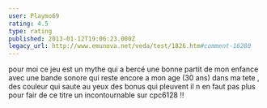 ```yaml
---
user: Playmo69
rating: 4.5
type: rating
published: 2013-01-12T19:06:23.000Z
legacy_url: http://www.emunova.net/veda/test/1826.htm#comment-16280
---
```

pour moi ce jeu est un mythe qui a bercé une bonne partit de mon enfance avec une bande sonore qui reste encore a mon age (30 ans) dans ma tete , des couleur qui saute au yeux des bonus qui pleuvent il n en faut pas plus pour fair de ce titre un incontournable sur cpc6128 !!